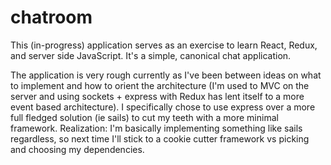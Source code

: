 # chatroom

This (in-progress) application serves as an exercise to learn React, Redux, and server side JavaScript. It's a simple, canonical chat application.

The application is very rough currently as I've been between ideas on what to implement and how to orient the architecture (I'm used to MVC on the server and using sockets + express with Redux has lent itself to a more event based architecture). I specifically chose to use express over a more full fledged solution (ie sails) to cut my teeth with a more minimal framework. Realization: I'm basically implementing something like sails regardless, so next time I'll stick to a cookie cutter framework vs picking and choosing my dependencies.
